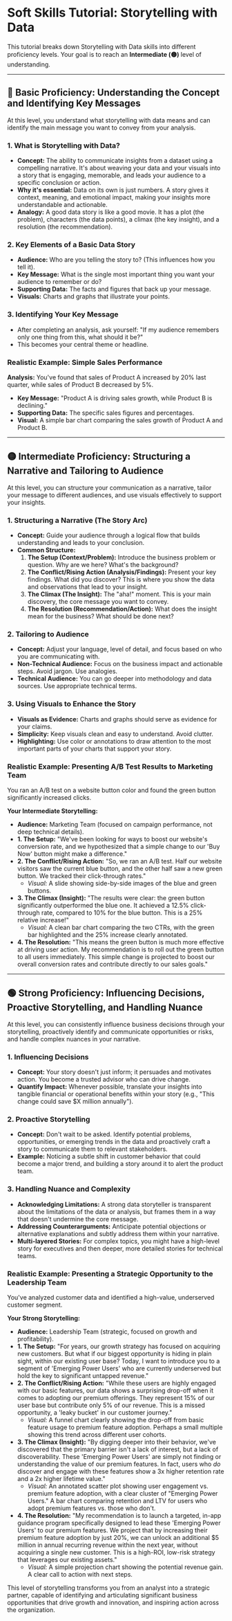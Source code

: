 # Soft Skills Tutorial: Storytelling with Data

This tutorial breaks down Storytelling with Data skills into different proficiency levels. Your goal is to reach an **Intermediate (🟡)** level of understanding.

---

## 🔵 Basic Proficiency: Understanding the Concept and Identifying Key Messages

At this level, you understand what storytelling with data means and can identify the main message you want to convey from your analysis.

### 1. What is Storytelling with Data?

*   **Concept:** The ability to communicate insights from a dataset using a compelling narrative. It's about weaving your data and your visuals into a story that is engaging, memorable, and leads your audience to a specific conclusion or action.
*   **Why it's essential:** Data on its own is just numbers. A story gives it context, meaning, and emotional impact, making your insights more understandable and actionable.
*   **Analogy:** A good data story is like a good movie. It has a plot (the problem), characters (the data points), a climax (the key insight), and a resolution (the recommendation).

### 2. Key Elements of a Basic Data Story

*   **Audience:** Who are you telling the story to? (This influences how you tell it).
*   **Key Message:** What is the single most important thing you want your audience to remember or do?
*   **Supporting Data:** The facts and figures that back up your message.
*   **Visuals:** Charts and graphs that illustrate your points.

### 3. Identifying Your Key Message

*   After completing an analysis, ask yourself: "If my audience remembers only one thing from this, what should it be?"
*   This becomes your central theme or headline.

### Realistic Example: Simple Sales Performance

**Analysis:** You've found that sales of Product A increased by 20% last quarter, while sales of Product B decreased by 5%.

*   **Key Message:** "Product A is driving sales growth, while Product B is declining."
*   **Supporting Data:** The specific sales figures and percentages.
*   **Visual:** A simple bar chart comparing the sales growth of Product A and Product B.

---

## 🟡 Intermediate Proficiency: Structuring a Narrative and Tailoring to Audience

At this level, you can structure your communication as a narrative, tailor your message to different audiences, and use visuals effectively to support your insights.

### 1. Structuring a Narrative (The Story Arc)

*   **Concept:** Guide your audience through a logical flow that builds understanding and leads to your conclusion.
*   **Common Structure:**
    1.  **The Setup (Context/Problem):** Introduce the business problem or question. Why are we here? What's the background?
    2.  **The Conflict/Rising Action (Analysis/Findings):** Present your key findings. What did you discover? This is where you show the data and observations that lead to your insight.
    3.  **The Climax (The Insight):** The "aha!" moment. This is your main discovery, the core message you want to convey.
    4.  **The Resolution (Recommendation/Action):** What does the insight mean for the business? What should be done next?

### 2. Tailoring to Audience

*   **Concept:** Adjust your language, level of detail, and focus based on who you are communicating with.
*   **Non-Technical Audience:** Focus on the business impact and actionable steps. Avoid jargon. Use analogies.
*   **Technical Audience:** You can go deeper into methodology and data sources. Use appropriate technical terms.

### 3. Using Visuals to Enhance the Story

*   **Visuals as Evidence:** Charts and graphs should serve as evidence for your claims.
*   **Simplicity:** Keep visuals clean and easy to understand. Avoid clutter.
*   **Highlighting:** Use color or annotations to draw attention to the most important parts of your charts that support your story.

### Realistic Example: Presenting A/B Test Results to Marketing Team

You ran an A/B test on a website button color and found the green button significantly increased clicks.

**Your Intermediate Storytelling:**

*   **Audience:** Marketing Team (focused on campaign performance, not deep technical details).
*   **1. The Setup:** "We've been looking for ways to boost our website's conversion rate, and we hypothesized that a simple change to our 'Buy Now' button might make a difference."
*   **2. The Conflict/Rising Action:** "So, we ran an A/B test. Half our website visitors saw the current blue button, and the other half saw a new green button. We tracked their click-through rates."
    *   *Visual:* A slide showing side-by-side images of the blue and green buttons.
*   **3. The Climax (Insight):** "The results were clear: the green button significantly outperformed the blue one. It achieved a 12.5% click-through rate, compared to 10% for the blue button. This is a 25% relative increase!"
    *   *Visual:* A clean bar chart comparing the two CTRs, with the green bar highlighted and the 25% increase clearly annotated.
*   **4. The Resolution:** "This means the green button is much more effective at driving user action. My recommendation is to roll out the green button to all users immediately. This simple change is projected to boost our overall conversion rates and contribute directly to our sales goals."

---

## 🟢 Strong Proficiency: Influencing Decisions, Proactive Storytelling, and Handling Nuance

At this level, you can consistently influence business decisions through your storytelling, proactively identify and communicate opportunities or risks, and handle complex nuances in your narrative.

### 1. Influencing Decisions

*   **Concept:** Your story doesn't just inform; it persuades and motivates action. You become a trusted advisor who can drive change.
*   **Quantify Impact:** Whenever possible, translate your insights into tangible financial or operational benefits within your story (e.g., "This change could save $X million annually").

### 2. Proactive Storytelling

*   **Concept:** Don't wait to be asked. Identify potential problems, opportunities, or emerging trends in the data and proactively craft a story to communicate them to relevant stakeholders.
*   **Example:** Noticing a subtle shift in customer behavior that could become a major trend, and building a story around it to alert the product team.

### 3. Handling Nuance and Complexity

*   **Acknowledging Limitations:** A strong data storyteller is transparent about the limitations of the data or analysis, but frames them in a way that doesn't undermine the core message.
*   **Addressing Counterarguments:** Anticipate potential objections or alternative explanations and subtly address them within your narrative.
*   **Multi-layered Stories:** For complex topics, you might have a high-level story for executives and then deeper, more detailed stories for technical teams.

### Realistic Example: Presenting a Strategic Opportunity to the Leadership Team

You've analyzed customer data and identified a high-value, underserved customer segment.

**Your Strong Storytelling:**

*   **Audience:** Leadership Team (strategic, focused on growth and profitability).
*   **1. The Setup:** "For years, our growth strategy has focused on acquiring new customers. But what if our biggest opportunity is hiding in plain sight, within our existing user base? Today, I want to introduce you to a segment of 'Emerging Power Users' who are currently underserved but hold the key to significant untapped revenue."
*   **2. The Conflict/Rising Action:** "While these users are highly engaged with our basic features, our data shows a surprising drop-off when it comes to adopting our premium offerings. They represent 15% of our user base but contribute only 5% of our revenue. This is a missed opportunity, a 'leaky bucket' in our customer journey."
    *   *Visual:* A funnel chart clearly showing the drop-off from basic feature usage to premium feature adoption. Perhaps a small multiple showing this trend across different user cohorts.
*   **3. The Climax (Insight):** "By digging deeper into their behavior, we've discovered that the primary barrier isn't a lack of interest, but a lack of discoverability. These 'Emerging Power Users' are simply not finding or understanding the value of our premium features. In fact, users who *do* discover and engage with these features show a 3x higher retention rate and a 2x higher lifetime value."
    *   *Visual:* An annotated scatter plot showing user engagement vs. premium feature adoption, with a clear cluster of "Emerging Power Users." A bar chart comparing retention and LTV for users who adopt premium features vs. those who don't.
*   **4. The Resolution:** "My recommendation is to launch a targeted, in-app guidance program specifically designed to lead these 'Emerging Power Users' to our premium features. We project that by increasing their premium feature adoption by just 20%, we can unlock an additional $5 million in annual recurring revenue within the next year, without acquiring a single new customer. This is a high-ROI, low-risk strategy that leverages our existing assets."
    *   *Visual:* A simple projection chart showing the potential revenue gain. A clear call to action with next steps.

This level of storytelling transforms you from an analyst into a strategic partner, capable of identifying and articulating significant business opportunities that drive growth and innovation, and inspiring action across the organization.
